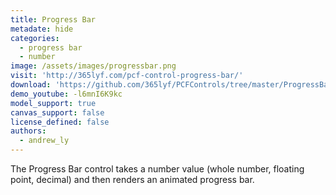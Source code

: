 ```yaml
---
title: Progress Bar
metadate: hide
categories:
  - progress bar
  - number
image: /assets/images/progressbar.png
visit: 'http://365lyf.com/pcf-control-progress-bar/'
download: 'https://github.com/365lyf/PCFControls/tree/master/ProgressBar'
demo_youtube: -l6mnI6K9kc
model_support: true
canvas_support: false
license_defined: false
authors:
  - andrew_ly
---
```


The Progress Bar control takes a number value (whole number, floating point, decimal) and then renders an animated progress bar.
